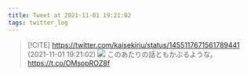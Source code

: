 ```yaml
---
title: Tweet at 2021-11-01 19:21:02
tags: twitter_log
---
```


> [!CITE] https://twitter.com/kaisekiriu/status/1455117671561789441 (2021-11-01 19:21:02)
> ![](https://twitter.com/kaisekiriu/status/1455117671561789441)
> このあたりの話ともかぶるような。
> https://t.co/OMsopROZ8f
